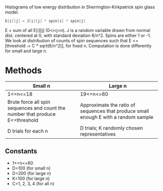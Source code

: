 Histograms of low energy distribution in Sherrington-Kirkpatrick spin glass model.
```cpp
E[i][j] = J[i][j] * spin[i] * spin[j]
```
E = sum of all E[i][j] (0<i<j<n).
J is a random variable drawn from normal dist. centered at 0, with standard deviation 6/n^2.
Spins are either 1 or -1.
We look at distribution of counts of spin sequences such that E <= [threshold := C * sqrt(6/n^2)], for fixed n. Computation is done differently for small and large n.

# Methods

|Small n|Large n| 
|-------|-------|
|1<=n<=18| 19<=n<=60|    
|Brute force all spin sequences and count the number that produce E<=threshold| Approximate the ratio of sequences that produce small enough E with a random sample|
|D trials for each n|D trials; K randomly chosen representatives| 

## Constants
* 1<=n<=60
* D=100 (for small n)
* D=200 (for large n)
* K=100 (for large n)
* C=1, 2, 3, 4 (for all n)

